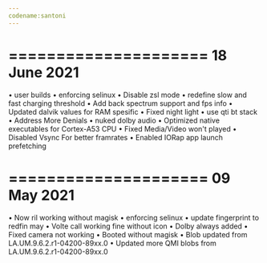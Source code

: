 ```yaml
---
codename:santoni
---
```

=====================
    18 June 2021
=====================
• user builds
• enforcing selinux
• Disable zsl mode
• redefine slow and fast charging threshold
• Add back spectrum support and fps info
• Updated dalvik values for RAM spesific
• Fixed night light
• use qti bt stack
• Address More Denials
• nuked dolby audio
• Optimized native executables for Cortex-A53 CPU
• Fixed Media/Video won't played
• Disabled Vsync For better framrates
• Enabled IORap app launch prefetching


=====================
    09 May 2021
=====================
• Now ril working without magisk
• enforcing selinux
• update fingerprint to redfin may 
• Volte call working fine without icon
• Dolby always added
• Fixed camera not working
• Booted without magisk
• Blob updated from LA.UM.9.6.2.r1-04200-89xx.0
• Updated more QMI blobs from LA.UM.9.6.2.r1-04200-89xx.0
